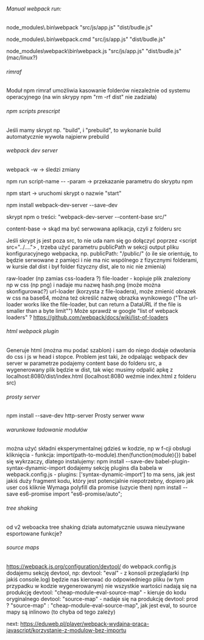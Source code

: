 ###### Manual webpack run:

node_modules\\.bin\webpack "src/js/app.js" "dist/budle.js"

node_modules\\.bin\webpack.cmd "src/js/app.js" "dist/budle.js"

node_modules\webpack\bin\webpack.js "src/js/app.js" "dist/budle.js" (mac/linux?)

###### rimraf

Moduł npm rimraf umożliwia kasowanie folderów niezależnie od systemu operacyjnego (na win skrypy npm "rm -rf dist" nie zadziała)

###### npm scripts prescript
Jeśli mamy skrypt np. "build", i "prebuild", to wykonanie build automatycznie wywoła najpierw prebuild

###### webpack dev server
webpack -w -> śledzi zmiany

npm run script-name -- -param -> przekazanie parametru do skryptu npm

npm start -> uruchomi skrypt o nazwie "start"

npm install webpack-dev-server --save-dev

skrypt npm o treści: "webpack-dev-server --content-base src/"

content-base -> skąd ma być serwowana aplikacja, czyli z folderu src

Jeśli skrypt js jest poza src, to nie uda nam się go dołączyć poprzez \<script src="../....">
, trzeba użyć parametru publicPath w sekcji output pliku konfiguracyjnego webpacka, np. publicPath: "/public/"
(o ile sie orientuję, to będzie serwowane z pamięci i nie ma nic wspólnego z fizycznymi folderami,
w kursie dał dist i był folder fizyczny dist, ale to nic nie zmienia)

raw-loader (np zamias css-loadera ?)
file-loader - kopiuje plik znaleziony np w css (np png) i nadaje mu nazwę hash.png (może można skonfigurować?)
url-loader (korzysta z file-loadera), może zmienić obrazek w css na base64, można też określić nazwę obrazka wynikowego
("The url-loader works like the file-loader, but can return a DataURL if the file is smaller than a byte limit"")
Może sprawdź w google "list of webpack loaders" ?
https://github.com/webpack/docs/wiki/list-of-loaders

###### html webpack plugin
Generuje html (można mu podać szablon) i sam do niego dodaje odwołania do css i js w head i stopce.
Problem jest taki, że odpalając webpack dev server w parametrze podajemy content base do folderu src, a wygenerowany
plik będzie w dist, tak więc musimy odpalić apkę z localhost:8080/dist/index.html
(localhost:8080 weźmie index.html z folderu src)

###### prosty server
npm install --save-dev http-server
Prosty serwer www

###### warunkowe ładowanie modułów
można użyć składni eksperymentalnej gdzieś w kodzie, np w f-cji obsługi kliknięcia - funkcja:
import(path-to-module).then(function(module){})
babel się wykrzaczy, dlatego instalujemy:
npm install --save-dev babel-plugin-syntax-dynamic-import
dodajemy sekcję plugins dla babela w webpack.config.js - plugins: ['syntax-dynamic-import']
to ma sens, jak jest jakiś duży fragment kodu, który jest potencjalnie niepotrzebny, dopiero jak user coś kliknie
Wymaga polyfill dla promise (uzycie then)
npm install --save es6-promise
import "es6-promise/auto";

###### tree shaking
od v2 weboacka tree shaking działa automatycznie
usuwa nieużywane esportowane funkcje?

###### source maps
https://webpack.js.org/configuration/devtool/
do webpack.config.js dodajemu sekcję devtool, np:
devtool: "eval" - z konsoli przeglądarki (np jakiś console.log) będzie nas kierować do odpowiedniego pliku
(w tym przypadku w kodzie wygenerowanym)
nie wszystkie wartości nadają się na produkcję
devtool: "cheap-module-eval-source-map" - kieruje do kodu oryginalnego
devtool: "source-map" - nadaje się na produkcję
devtool: prod ? "source-map" : "cheap-module-eval-source-map",
jak jest eval, to source mapy są inlinowo (to chyba od tego zależy)

next:
https://eduweb.pl/player/webpack-wydajna-praca-javascript/korzystanie-z-modulow-bez-importu